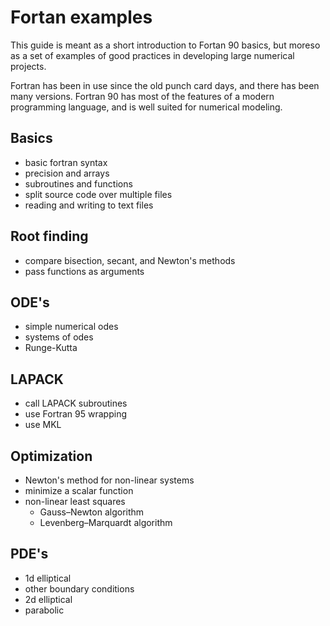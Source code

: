 # Fortan examples

This guide is meant as a short introduction to Fortan 90 basics, but
moreso as a set of examples of good practices in developing large
numerical projects.

Fortran has been in use since the old punch card days, and there has
been many versions. Fortran 90 has most of the features of a modern
programming language, and is well suited for numerical modeling. 

## Basics
* basic fortran syntax
* precision and arrays
* subroutines and functions
* split source code over multiple files
* reading and writing to text files

## Root finding
* compare bisection, secant, and Newton's methods
* pass functions as arguments

## ODE's
* simple numerical odes
* systems of odes
* Runge-Kutta

## LAPACK
* call LAPACK subroutines
* use Fortran 95 wrapping
* use MKL

## Optimization
* Newton's method for non-linear systems
* minimize a scalar function
* non-linear least squares
  * Gauss–Newton algorithm
  * Levenberg–Marquardt algorithm

## PDE's
* 1d elliptical
* other boundary conditions
* 2d elliptical
* parabolic
